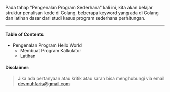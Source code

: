 Pada tahap "Pengenalan Program Sederhana" kali ini, kita akan belajar struktur penulisan kode di Golang, beberapa keyword yang ada di Golang dan
latihan dasar dari studi kasus program sederhana perhitungan.

---
#### Table of Contents
* Pengenalan Program Hello World 
    * Membuat Program Kalkulator
    * Latihan

#### Disclaimer:
> Jika ada pertanyaan atau kritik atau saran bisa menghubungi via email devmuhfaris@gmail.com
